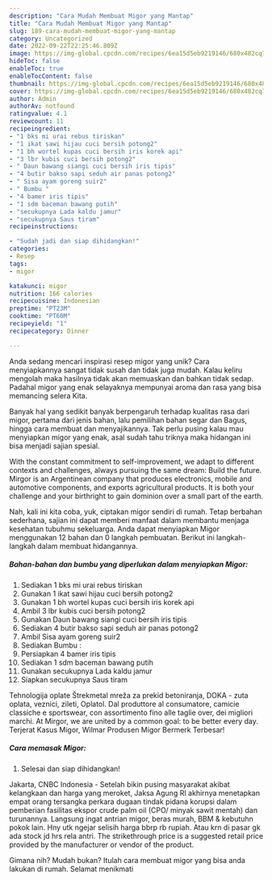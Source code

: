 ```yaml
---
description: "Cara Mudah Membuat Migor yang Mantap"
title: "Cara Mudah Membuat Migor yang Mantap"
slug: 189-cara-mudah-membuat-migor-yang-mantap
category: Uncategorized
date: 2022-09-22T22:25:46.809Z
image: https://img-global.cpcdn.com/recipes/6ea15d5eb9219146/680x482cq70/migor-foto-resep-utama.jpg
hideToc: false
enableToc: true
enableTocContent: false
thumbnail: https://img-global.cpcdn.com/recipes/6ea15d5eb9219146/680x482cq70/migor-foto-resep-utama.jpg
cover: https://img-global.cpcdn.com/recipes/6ea15d5eb9219146/680x482cq70/migor-foto-resep-utama.jpg
author: Admin
authorAv: notfound
ratingvalue: 4.1
reviewcount: 11
recipeingredient:
- "1 bks mi urai rebus tiriskan"
- "1 ikat sawi hijau cuci bersih potong2"
- "1 bh wortel kupas cuci bersih iris korek api"
- "3 lbr kubis cuci bersih potong2"
- " Daun bawang siangi cuci bersih iris tipis"
- "4 butir bakso sapi seduh air panas potong2"
- " Sisa ayam goreng suir2"
- " Bumbu "
- "4 bamer iris tipis"
- "1 sdm baceman bawang putih"
- "secukupnya Lada kaldu jamur"
- "secukupnya Saus tiram"
recipeinstructions:

- "Sudah jadi dan siap dihidangkan!"
categories:
- Resep
tags:
- migor

katakunci: migor 
nutrition: 166 calories
recipecuisine: Indonesian
preptime: "PT23M"
cooktime: "PT60M"
recipeyield: "1"
recipecategory: Dinner

---
```





Anda sedang mencari inspirasi resep migor yang unik? Cara menyiapkannya sangat tidak susah dan tidak juga mudah. Kalau keliru mengolah maka hasilnya tidak akan memuaskan dan bahkan tidak sedap. Padahal migor yang enak selayaknya mempunyai aroma dan rasa yang bisa memancing selera Kita.





Banyak hal yang sedikit banyak berpengaruh terhadap kualitas rasa dari migor, pertama dari jenis bahan, lalu pemilihan bahan segar dan Bagus, hingga cara membuat dan menyajikannya. Tak perlu pusing kalau mau menyiapkan migor yang enak,      asal sudah tahu triknya maka hidangan ini bisa menjadi sajian spesial.














With the constant commitment to self-improvement, we adapt to different contexts and challenges, always pursuing the same dream: Build the future. Mirgor is an Argentinean company that produces electronics, mobile and automotive components, and exports agricultural products. It is both your challenge and your birthright to gain dominion over a small part of the earth.






Nah, kali ini kita coba, yuk, ciptakan migor sendiri di rumah. Tetap berbahan sederhana, sajian ini dapat memberi manfaat dalam membantu menjaga kesehatan tubuhmu sekeluarga. Anda dapat menyiapkan Migor menggunakan 12 bahan dan 0 langkah pembuatan. Berikut ini langkah-langkah dalam membuat hidangannya.

<!--inarticleads1-->

##### Bahan-bahan dan bumbu yang diperlukan dalam menyiapkan Migor:

1. Sediakan 1 bks mi urai rebus tiriskan
1. Gunakan 1 ikat sawi hijau cuci bersih potong2
1. Gunakan 1 bh wortel kupas cuci bersih iris korek api
1. Ambil 3 lbr kubis cuci bersih potong2
1. Gunakan  Daun bawang siangi cuci bersih iris tipis
1. Sediakan 4 butir bakso sapi seduh air panas potong2
1. Ambil  Sisa ayam goreng suir2
1. Sediakan  Bumbu :
1. Persiapkan 4 bamer iris tipis
1. Sediakan 1 sdm baceman bawang putih
1. Gunakan secukupnya Lada kaldu jamur
1. Siapkan secukupnya Saus tiram


Tehnologija oplate Štrekmetal mreža za prekid betoniranja, DOKA - zuta oplata, veznici, zileti, Oplatol. Dal produttore al consumatore, camicie classiche e sportswear, con assortimento fino alle taglie over, dei migliori marchi. At Mirgor, we are united by a common goal: to be better every day. Terjerat Kasus Migor, Wilmar Produsen Migor Bermerk Terbesar! 

<!--inarticleads2-->

##### Cara memasak Migor:


1. Selesai dan siap dihidangkan!

Jakarta, CNBC Indonesia - Setelah bikin pusing masyarakat akibat kelangkaan dan harga yang meroket, Jaksa Agung RI akhirnya menetapkan empat orang tersangka perkara dugaan tindak pidana korupsi dalam pemberian fasilitas ekspor crude palm oil (CPO/ minyak sawit mentah) dan turunannya. Langsung ingat antrian migor, beras murah, BBM &amp; kebutuhn pokok lain. Hny utk ngejar selisih harga bbrp rb rupiah. Atau krn di pasar gk ada stock jd hrs rela antri. The strikethrough price is a suggested retail price provided by the manufacturer or vendor of the product. 

Gimana nih? Mudah bukan? Itulah cara membuat migor yang bisa anda lakukan di rumah. Selamat menikmati

